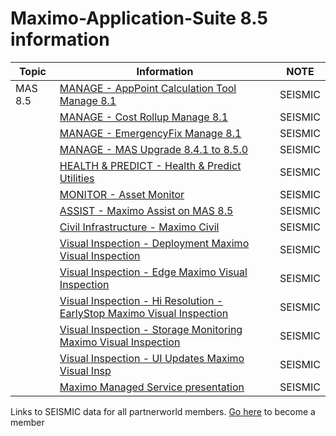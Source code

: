# Maximo-Application-Suite 8.5 information


| Topic | Information | NOTE |
| ----------- | ----------- | -----|
| MAS 8.5          | [MANAGE - AppPoint Calculation Tool Manage 8.1](https://ibm.seismic.com/Link/Content/DCYdUDeYiQn0KOp9ELrXwq9g) |SEISMIC|
||[MANAGE - Cost Rollup Manage 8.1](https://ibm.seismic.com/Link/Content/DCcUibz_BJUE6xxer-DICLXg) |SEISMIC|
||[MANAGE - EmergencyFix Manage 8.1](https://ibm.seismic.com/Link/Content/DCckXnLMfxekSF0Ok8CDSkzQ) |SEISMIC|
||[MANAGE - MAS Upgrade 8.4.1 to 8.5.0](https://ibm.seismic.com/Link/Content/DCeowv1PNpC0ypNKTweYoGeQ)|SEISMIC|
||[HEALTH & PREDICT - Health & Predict Utilities](https://ibm.seismic.com/Link/Content/DC8HHXD5iR6kKhxxgNI2F0tw)|SEISMIC|
||[MONITOR - Asset Monitor](https://ibm.seismic.com/Link/Content/DClCvBxlUPxUi2WfLEp5-rHQ)|SEISMIC|
||[ASSIST - Maximo Assist on MAS 8.5](https://ibm.seismic.com/Link/Content/DCgM4f4wnVDkGD9mOCDfa8dw)|SEISMIC|
||[Civil Infrastructure - Maximo Civil](https://ibm.seismic.com/Link/Content/DCeYkmug3fkEiNBkorsRVvCQ)|SEISMIC|
||[Visual Inspection - Deployment Maximo Visual Inspection]()|SEISMIC|
||[Visual Inspection - Edge Maximo Visual Inspection]()|SEISMIC|
||[Visual Inspection - Hi Resolution - EarlyStop Maximo Visual Inspection](https://ibm.seismic.com/Link/Content/DCxCKdr2UXLkqTUOY3pPXGMw)|SEISMIC|
||[Visual Inspection - Storage Monitoring Maximo Visual Inspection](https://ibm.seismic.com/Link/Content/DCZfhsXcdAQkGU7C-Ricy3qA)|SEISMIC|
||[Visual Inspection - UI Updates Maximo Visual Insp](https://ibm.seismic.com/Link/Content/DCXzAjUcByeEWt8eZjqnK5m)|SEISMIC|
||[Maximo Managed Service presentation](https://ibm.seismic.com/Link/Content/DCZMq1iEaptku7ZYCVtrAOSg)|SEISMIC|

Links to SEISMIC data for all partnerworld members.  [Go here](https://www.ibm.com/partnerworld/public) to become a member

